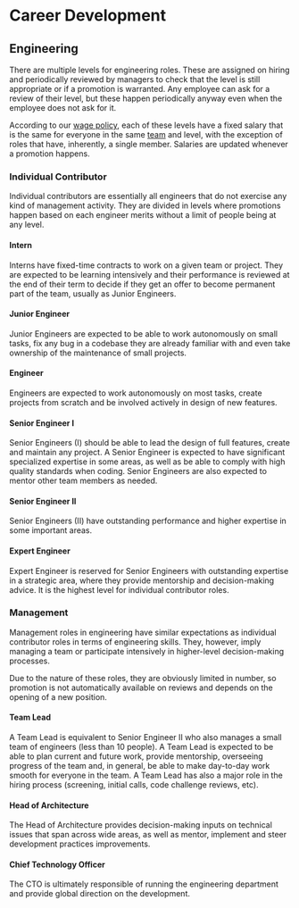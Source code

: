 # Career Development

## Engineering

There are multiple levels for engineering roles. These are assigned on hiring
and periodically reviewed by managers to check that the level is still
appropriate or if a promotion is warranted. Any employee can ask for a review of
their level, but these happen periodically anyway even when the employee does
not ask for it.

According to our [wage policy](wage_policy.md), each of these levels have a
fixed salary that is the same for everyone in the same
[team](engineering-teams.md) and level, with the exception of roles that have,
inherently, a single member. Salaries are updated whenever a promotion happens.

### Individual Contributor

Individual contributors are essentially all engineers that do not exercise any
kind of management activity. They are divided in levels where promotions happen
based on each engineer merits without a limit of people being at any level.

#### Intern

Interns have fixed-time contracts to work on a given team or project. They are
expected to be learning intensively and their performance is reviewed at the end
of their term to decide if they get an offer to become permanent part of the
team, usually as Junior Engineers.

#### Junior Engineer

Junior Engineers are expected to be able to work autonomously on small tasks,
fix any bug in a codebase they are already familiar with and even take ownership
of the maintenance of small projects.

#### Engineer

Engineers are expected to work autonomously on most tasks, create projects from
scratch and be involved actively in design of new features.

#### Senior Engineer I

Senior Engineers (I) should be able to lead the design of full features, create
and maintain any project. A Senior Engineer is expected to have significant
specialized expertise in some areas, as well as be able to comply with high
quality standards when coding. Senior Engineers are also expected to mentor
other team members as needed.

#### Senior Engineer II

Senior Engineers (II) have outstanding performance and higher expertise in some important areas.

#### Expert Engineer

Expert Engineer is reserved for Senior Engineers with outstanding expertise in a
strategic area, where they provide mentorship and decision-making advice. It is
the highest level for individual contributor roles.

### Management

Management roles in engineering have similar expectations as individual
contributor roles in terms of engineering skills. They, however, imply managing
a team or participate intensively in higher-level decision-making processes.

Due to the nature of these roles, they are obviously limited in number, so
promotion is not automatically available on reviews and depends on the opening
of a new position.

#### Team Lead

A Team Lead is equivalent to Senior Engineer II who also manages a small team of
engineers (less than 10 people). A Team Lead is expected to be able to plan
current and future work, provide mentorship, overseeing progress of the team
and, in general, be able to make day-to-day work smooth for everyone in the team. A Team Lead has also a major role in the hiring process (screening, initial calls, code challenge reviews, etc).

#### Head of Architecture

The Head of Architecture provides decision-making inputs on technical issues
that span across wide areas, as well as mentor, implement and steer development
practices improvements.

#### Chief Technology Officer

The CTO is ultimately responsible of running the engineering department and
provide global direction on the development.
